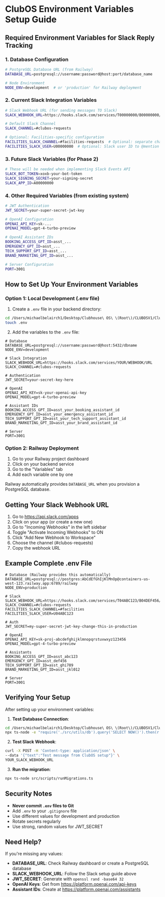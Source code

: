 # ClubOS Environment Variables Setup Guide

## Required Environment Variables for Slack Reply Tracking

### 1. Database Configuration

```bash
# PostgreSQL Database URL (from Railway)
DATABASE_URL=postgresql://username:password@host:port/database_name

# Node Environment
NODE_ENV=development  # or 'production' for Railway deployment
```

### 2. Current Slack Integration Variables

```bash
# Slack Webhook URL (for sending messages TO Slack)
SLACK_WEBHOOK_URL=https://hooks.slack.com/services/T00000000/B00000000/XXXXXXXXXXXXXXXXXXXXXXXX

# Default Slack Channel
SLACK_CHANNEL=#clubos-requests

# Optional: Facilities-specific configuration
FACILITIES_SLACK_CHANNEL=#facilities-requests  # Optional: separate channel for facilities
FACILITIES_SLACK_USER=U00000000  # Optional: Slack user ID to @mention for facilities
```

### 3. Future Slack Variables (for Phase 2)

```bash
# These will be needed when implementing Slack Events API
SLACK_BOT_TOKEN=xoxb-your-bot-token
SLACK_SIGNING_SECRET=your-signing-secret
SLACK_APP_ID=A00000000
```

### 4. Other Required Variables (from existing system)

```bash
# JWT Authentication
JWT_SECRET=your-super-secret-jwt-key

# OpenAI Configuration
OPENAI_API_KEY=sk-...
OPENAI_MODEL=gpt-4-turbo-preview

# OpenAI Assistant IDs
BOOKING_ACCESS_GPT_ID=asst_...
EMERGENCY_GPT_ID=asst_...
TECH_SUPPORT_GPT_ID=asst_...
BRAND_MARKETING_GPT_ID=asst_...

# Server Configuration
PORT=3001
```

## How to Set Up Your Environment Variables

### Option 1: Local Development (.env file)

1. Create a `.env` file in your backend directory:
```bash
cd /Users/michaelbelairch1/Desktop/Clubhouse\ OS\ \(Root\)/CLUBOSV1/ClubOSV1-backend
touch .env
```

2. Add the variables to the `.env` file:
```env
# Database
DATABASE_URL=postgresql://username:password@host:5432/dbname
NODE_ENV=development

# Slack Integration
SLACK_WEBHOOK_URL=https://hooks.slack.com/services/YOUR/WEBHOOK/URL
SLACK_CHANNEL=#clubos-requests

# Authentication
JWT_SECRET=your-secret-key-here

# OpenAI
OPENAI_API_KEY=sk-your-openai-api-key
OPENAI_MODEL=gpt-4-turbo-preview

# Assistant IDs
BOOKING_ACCESS_GPT_ID=asst_your_booking_assistant_id
EMERGENCY_GPT_ID=asst_your_emergency_assistant_id
TECH_SUPPORT_GPT_ID=asst_your_tech_support_assistant_id
BRAND_MARKETING_GPT_ID=asst_your_brand_assistant_id

# Server
PORT=3001
```

### Option 2: Railway Deployment

1. Go to your Railway project dashboard
2. Click on your backend service
3. Go to the "Variables" tab
4. Add each variable one by one

Railway automatically provides `DATABASE_URL` when you provision a PostgreSQL database.

## Getting Your Slack Webhook URL

1. Go to https://api.slack.com/apps
2. Click on your app (or create a new one)
3. Go to "Incoming Webhooks" in the left sidebar
4. Toggle "Activate Incoming Webhooks" to ON
5. Click "Add New Webhook to Workspace"
6. Choose the channel (#clubos-requests)
7. Copy the webhook URL

## Example Complete .env File

```env
# Database (Railway provides this automatically)
DATABASE_URL=postgresql://postgres:AbCdEfGhIjKlMnOp@containers-us-west-123.railway.app:6789/railway
NODE_ENV=production

# Slack
SLACK_WEBHOOK_URL=https://hooks.slack.com/services/T04ABC123/B04DEF456/abcdef123456789
SLACK_CHANNEL=#clubos-requests
FACILITIES_SLACK_CHANNEL=#facilities
FACILITIES_SLACK_USER=U04ABC123

# Auth
JWT_SECRET=my-super-secret-jwt-key-change-this-in-production

# OpenAI
OPENAI_API_KEY=sk-proj-abcdefghijklmnopqrstuvwxyz123456
OPENAI_MODEL=gpt-4-turbo-preview

# Assistants
BOOKING_ACCESS_GPT_ID=asst_abc123
EMERGENCY_GPT_ID=asst_def456
TECH_SUPPORT_GPT_ID=asst_ghi789
BRAND_MARKETING_GPT_ID=asst_jkl012

# Server
PORT=3001
```

## Verifying Your Setup

After setting up your environment variables:

1. **Test Database Connection**:
```bash
cd /Users/michaelbelairch1/Desktop/Clubhouse\ OS\ \(Root\)/CLUBOSV1/ClubOSV1-backend
npx ts-node -e "require('./src/utils/db').query('SELECT NOW()').then(r => console.log('DB Connected:', r.rows[0]))"
```

2. **Test Slack Webhook**:
```bash
curl -X POST -H 'Content-type: application/json' \
--data '{"text":"Test message from ClubOS setup"}' \
YOUR_SLACK_WEBHOOK_URL
```

3. **Run the migration**:
```bash
npx ts-node src/scripts/runMigrations.ts
```

## Security Notes

- **Never commit `.env` files to Git**
- Add `.env` to your `.gitignore` file
- Use different values for development and production
- Rotate secrets regularly
- Use strong, random values for JWT_SECRET

## Need Help?

If you're missing any values:
- **DATABASE_URL**: Check Railway dashboard or create a PostgreSQL database
- **SLACK_WEBHOOK_URL**: Follow the Slack setup guide above
- **JWT_SECRET**: Generate with `openssl rand -base64 32`
- **OpenAI Keys**: Get from https://platform.openai.com/api-keys
- **Assistant IDs**: Create at https://platform.openai.com/assistants